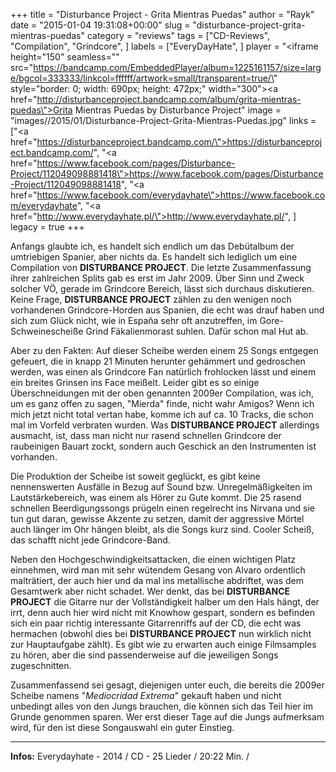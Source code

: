 +++
title = "Disturbance Project - Grita Mientras Puedas"
author = "Rayk"
date = "2015-01-04 19:31:08+00:00"
slug = "disturbance-project-grita-mientras-puedas"
category = "reviews"
tags = ["CD-Reviews", "Compilation", "Grindcore", ]
labels = ["EveryDayHate", ]
player = "<iframe height=\"150\" seamless=\"\" src=\"https://bandcamp.com/EmbeddedPlayer/album=1225161157/size=large/bgcol=333333/linkcol=ffffff/artwork=small/transparent=true/\" style=\"border: 0; width: 690px; height: 472px;\" width=\"300\"><a href=\"http://disturbanceproject.bandcamp.com/album/grita-mientras-puedas\">Grita Mientras Puedas by Disturbance Project</a></iframe>"
image = "images//2015/01/Disturbance-Project-Grita-Mientras-Puedas.jpg"
links = ["<a href=\"https://disturbanceproject.bandcamp.com/\">https://disturbanceproject.bandcamp.com/</a>", "<a href=\"https://www.facebook.com/pages/Disturbance-Project/112049098881418\">https://www.facebook.com/pages/Disturbance-Project/112049098881418</a>", "<a href=\"https://www.facebook.com/everydayhate\">https://www.facebook.com/everydayhate</a>", "<a href=\"http://www.everydayhate.pl/\">http://www.everydayhate.pl/</a>", ]
legacy = true
+++

Anfangs glaubte ich, es handelt sich endlich um das Debütalbum der umtriebigen Spanier, aber nichts da. Es handelt sich lediglich um eine Compilation von **DISTURBANCE PROJECT**. Die letzte Zusammenfassung ihrer zahlreichen Splits gab es erst im Jahr 2009. Über Sinn und Zweck solcher VÖ, gerade im Grindcore Bereich, lässt sich durchaus diskutieren. Keine Frage, **DISTURBANCE PROJECT** zählen zu den wenigen noch vorhandenen Grindcore-Horden aus Spanien, die echt was drauf haben und sich zum Glück nicht, wie in España sehr oft anzutreffen, im Gore-Schweinescheiße Grind Fäkalienmorast suhlen. Dafür schon mal Hut ab.

Aber zu den Fakten: Auf dieser Scheibe werden einem 25 Songs entgegen gefeuert, die in knapp 21 Minuten herunter gehämmert und gedroschen werden, was einen als Grindcore Fan natürlich frohlocken lässt und einem ein breites Grinsen ins Face meißelt. Leider gibt es so einige Überschneidungen mit der oben genannten 2009er Compilation, was ich, um es ganz offen zu sagen, "Mierda" finde, nicht wahr Amigos? Wenn ich mich jetzt nicht total vertan habe, komme ich auf ca. 10 Tracks, die schon mal im Vorfeld verbraten wurden. Was **DISTURBANCE PROJECT** allerdings ausmacht, ist, dass man nicht nur rasend schnellen Grindcore der raubeinigen Bauart zockt, sondern auch Geschick an den Instrumenten ist vorhanden.

Die Produktion der Scheibe ist soweit geglückt, es gibt keine nennenswerten Ausfälle in Bezug auf Sound bzw. Unregelmäßigkeiten im Lautstärkebereich, was einem als Hörer zu Gute kommt. Die 25 rasend schnellen Beerdigungssongs prügeln einen regelrecht ins Nirvana und sie tun gut daran, gewisse Akzente zu setzen, damit der aggressive Mörtel auch länger im Ohr hängen bleibt, als die Songs kurz sind. Cooler Scheiß, das schafft nicht jede Grindcore-Band.

Neben den Hochgeschwindigkeitsattacken, die einen wichtigen Platz einnehmen, wird man mit sehr wütendem Gesang von Alvaro ordentlich malträtiert, der auch hier und da mal ins metallische abdriftet, was dem Gesamtwerk aber nicht schadet. Wer denkt, das bei **DISTURBANCE PROJECT** die Gitarre nur der Vollständigkeit halber um den Hals hängt, der irrt, denn auch hier wird nicht mit Knowhow gespart, sondern es befinden sich ein paar richtig interessante Gitarrenriffs auf der CD, die echt was hermachen (obwohl dies bei **DISTURBANCE PROJECT** nun wirklich nicht zur Hauptaufgabe zählt). Es gibt wie zu erwarten auch einige Filmsamples zu hören, aber die sind passenderweise auf die jeweiligen Songs zugeschnitten.

Zusammenfassend sei gesagt, diejenigen unter euch, die bereits die 2009er Scheibe namens "_Mediocridad Extrema_" gekauft haben und nicht unbedingt alles von den Jungs brauchen, die können sich das Teil hier im Grunde genommen sparen. Wer erst dieser Tage auf die Jungs aufmerksam wird, für den ist diese Songauswahl ein guter Einstieg.





---
**Infos:**
Everydayhate - 2014 / 
CD - 25 Lieder / 20:22 Min. / 
